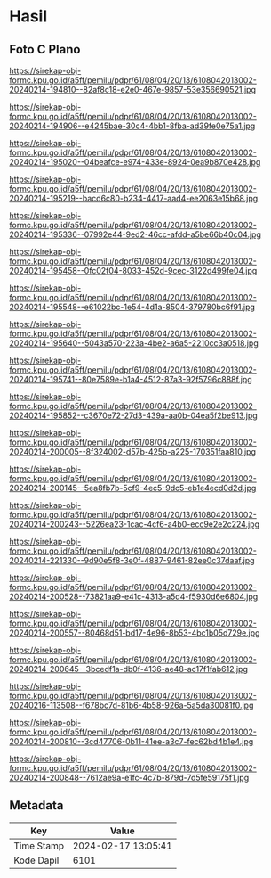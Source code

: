 # Hasil

## Foto C Plano

https://sirekap-obj-formc.kpu.go.id/a5ff/pemilu/pdpr/61/08/04/20/13/6108042013002-20240214-194810--82af8c18-e2e0-467e-9857-53e356690521.jpg

https://sirekap-obj-formc.kpu.go.id/a5ff/pemilu/pdpr/61/08/04/20/13/6108042013002-20240214-194906--e4245bae-30c4-4bb1-8fba-ad39fe0e75a1.jpg

https://sirekap-obj-formc.kpu.go.id/a5ff/pemilu/pdpr/61/08/04/20/13/6108042013002-20240214-195020--04beafce-e974-433e-8924-0ea9b870e428.jpg

https://sirekap-obj-formc.kpu.go.id/a5ff/pemilu/pdpr/61/08/04/20/13/6108042013002-20240214-195219--bacd6c80-b234-4417-aad4-ee2063e15b68.jpg

https://sirekap-obj-formc.kpu.go.id/a5ff/pemilu/pdpr/61/08/04/20/13/6108042013002-20240214-195336--07992e44-9ed2-46cc-afdd-a5be66b40c04.jpg

https://sirekap-obj-formc.kpu.go.id/a5ff/pemilu/pdpr/61/08/04/20/13/6108042013002-20240214-195458--0fc02f04-8033-452d-9cec-3122d499fe04.jpg

https://sirekap-obj-formc.kpu.go.id/a5ff/pemilu/pdpr/61/08/04/20/13/6108042013002-20240214-195548--e61022bc-1e54-4d1a-8504-379780bc6f91.jpg

https://sirekap-obj-formc.kpu.go.id/a5ff/pemilu/pdpr/61/08/04/20/13/6108042013002-20240214-195640--5043a570-223a-4be2-a6a5-2210cc3a0518.jpg

https://sirekap-obj-formc.kpu.go.id/a5ff/pemilu/pdpr/61/08/04/20/13/6108042013002-20240214-195741--80e7589e-b1a4-4512-87a3-92f5796c888f.jpg

https://sirekap-obj-formc.kpu.go.id/a5ff/pemilu/pdpr/61/08/04/20/13/6108042013002-20240214-195852--c3670e72-27d3-439a-aa0b-04ea5f2be913.jpg

https://sirekap-obj-formc.kpu.go.id/a5ff/pemilu/pdpr/61/08/04/20/13/6108042013002-20240214-200005--8f324002-d57b-425b-a225-170351faa810.jpg

https://sirekap-obj-formc.kpu.go.id/a5ff/pemilu/pdpr/61/08/04/20/13/6108042013002-20240214-200145--5ea8fb7b-5cf9-4ec5-9dc5-eb1e4ecd0d2d.jpg

https://sirekap-obj-formc.kpu.go.id/a5ff/pemilu/pdpr/61/08/04/20/13/6108042013002-20240214-200243--5226ea23-1cac-4cf6-a4b0-ecc9e2e2c224.jpg

https://sirekap-obj-formc.kpu.go.id/a5ff/pemilu/pdpr/61/08/04/20/13/6108042013002-20240214-221330--9d90e5f8-3e0f-4887-9461-82ee0c37daaf.jpg

https://sirekap-obj-formc.kpu.go.id/a5ff/pemilu/pdpr/61/08/04/20/13/6108042013002-20240214-200528--73821aa9-e41c-4313-a5d4-f5930d6e6804.jpg

https://sirekap-obj-formc.kpu.go.id/a5ff/pemilu/pdpr/61/08/04/20/13/6108042013002-20240214-200557--80468d51-bd17-4e96-8b53-4bc1b05d729e.jpg

https://sirekap-obj-formc.kpu.go.id/a5ff/pemilu/pdpr/61/08/04/20/13/6108042013002-20240214-200645--3bcedf1a-db0f-4136-ae48-ac17f1fab612.jpg

https://sirekap-obj-formc.kpu.go.id/a5ff/pemilu/pdpr/61/08/04/20/13/6108042013002-20240216-113508--f678bc7d-81b6-4b58-926a-5a5da30081f0.jpg

https://sirekap-obj-formc.kpu.go.id/a5ff/pemilu/pdpr/61/08/04/20/13/6108042013002-20240214-200810--3cd47706-0b11-41ee-a3c7-fec62bd4b1e4.jpg

https://sirekap-obj-formc.kpu.go.id/a5ff/pemilu/pdpr/61/08/04/20/13/6108042013002-20240214-200848--7612ae9a-e1fc-4c7b-879d-7d5fe59175f1.jpg


## Metadata

| Key        | Value               |
| ---------- | ------------------- |
| Time Stamp | 2024-02-17 13:05:41 |
| Kode Dapil | 6101                |



